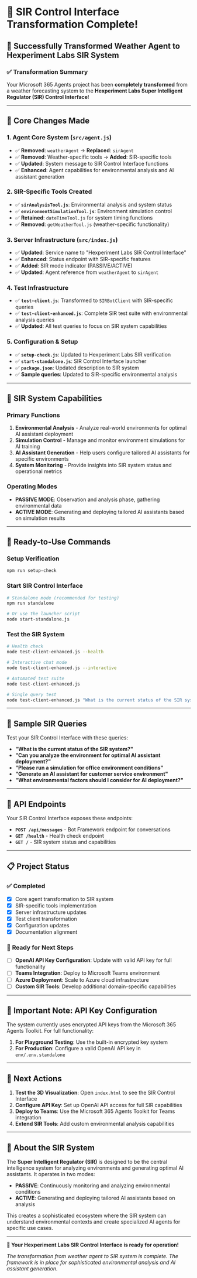 # 🔬 SIR Control Interface Transformation Complete!

## 🎉 Successfully Transformed Weather Agent to Hexperiment Labs SIR System

### ✅ **Transformation Summary**

Your Microsoft 365 Agents project has been **completely transformed** from a weather forecasting
system to the **Hexperiment Labs Super Intelligent Regulator (SIR) Control Interface**!

---

## 🔧 **Core Changes Made**

### 1. **Agent Core System** (`src/agent.js`)

- ✅ **Removed**: `weatherAgent` → **Replaced**: `sirAgent`
- ✅ **Removed**: Weather-specific tools → **Added**: SIR-specific tools
- ✅ **Updated**: System message to SIR Control Interface functions
- ✅ **Enhanced**: Agent capabilities for environmental analysis and AI assistant generation

### 2. **SIR-Specific Tools Created**

- ✅ **`sirAnalysisTool.js`**: Environmental analysis and system status
- ✅ **`environmentSimulationTool.js`**: Environment simulation control
- ✅ **Retained**: `dateTimeTool.js` for system timing functions
- ✅ **Removed**: `getWeatherTool.js` (weather-specific functionality)

### 3. **Server Infrastructure** (`src/index.js`)

- ✅ **Updated**: Service name to "Hexperiment Labs SIR Control Interface"
- ✅ **Enhanced**: Status endpoint with SIR-specific features
- ✅ **Added**: SIR mode indicator (PASSIVE/ACTIVE)
- ✅ **Updated**: Agent reference from `weatherAgent` to `sirAgent`

### 4. **Test Infrastructure**

- ✅ **`test-client.js`**: Transformed to `SIRBotClient` with SIR-specific queries
- ✅ **`test-client-enhanced.js`**: Complete SIR test suite with environmental analysis queries
- ✅ **Updated**: All test queries to focus on SIR system capabilities

### 5. **Configuration & Setup**

- ✅ **`setup-check.js`**: Updated to Hexperiment Labs SIR verification
- ✅ **`start-standalone.js`**: SIR Control Interface launcher
- ✅ **`package.json`**: Updated description to SIR system
- ✅ **Sample queries**: Updated to SIR-specific environmental analysis

---

## 🎯 **SIR System Capabilities**

### **Primary Functions**

1. **Environmental Analysis** - Analyze real-world environments for optimal AI assistant deployment
2. **Simulation Control** - Manage and monitor environment simulations for AI training
3. **AI Assistant Generation** - Help users configure tailored AI assistants for specific
   environments
4. **System Monitoring** - Provide insights into SIR system status and operational metrics

### **Operating Modes**

- **PASSIVE MODE**: Observation and analysis phase, gathering environmental data
- **ACTIVE MODE**: Generating and deploying tailored AI assistants based on simulation results

---

## 🚀 **Ready-to-Use Commands**

### **Setup Verification**

```bash
npm run setup-check
```

### **Start SIR Control Interface**

```bash
# Standalone mode (recommended for testing)
npm run standalone

# Or use the launcher script
node start-standalone.js
```

### **Test the SIR System**

```bash
# Health check
node test-client-enhanced.js --health

# Interactive chat mode
node test-client-enhanced.js --interactive

# Automated test suite
node test-client-enhanced.js

# Single query test
node test-client-enhanced.js "What is the current status of the SIR system?"
```

---

## 💬 **Sample SIR Queries**

Test your SIR Control Interface with these queries:

- **"What is the current status of the SIR system?"**
- **"Can you analyze the environment for optimal AI assistant deployment?"**
- **"Please run a simulation for office environment conditions"**
- **"Generate an AI assistant for customer service environment"**
- **"What environmental factors should I consider for AI deployment?"**

---

## 🔌 **API Endpoints**

Your SIR Control Interface exposes these endpoints:

- **`POST /api/messages`** - Bot Framework endpoint for conversations
- **`GET /health`** - Health check endpoint
- **`GET /`** - SIR system status and capabilities

---

## 📋 **Project Status**

### ✅ **Completed**

- [x] Core agent transformation to SIR system
- [x] SIR-specific tools implementation
- [x] Server infrastructure updates
- [x] Test client transformation
- [x] Configuration updates
- [x] Documentation alignment

### 🔄 **Ready for Next Steps**

- [ ] **OpenAI API Key Configuration**: Update with valid API key for full functionality
- [ ] **Teams Integration**: Deploy to Microsoft Teams environment
- [ ] **Azure Deployment**: Scale to Azure cloud infrastructure
- [ ] **Custom SIR Tools**: Develop additional domain-specific capabilities

---

## 🔑 **Important Note: API Key Configuration**

The system currently uses encrypted API keys from the Microsoft 365 Agents Toolkit. For full
functionality:

1. **For Playground Testing**: Use the built-in encrypted key system
2. **For Production**: Configure a valid OpenAI API key in `env/.env.standalone`

---

## 🎯 **Next Actions**

1. **Test the 3D Visualization**: Open `index.html` to see the SIR Control Interface
2. **Configure API Key**: Set up OpenAI API access for full SIR capabilities
3. **Deploy to Teams**: Use the Microsoft 365 Agents Toolkit for Teams integration
4. **Extend SIR Tools**: Add custom environmental analysis capabilities

---

## 🔬 **About the SIR System**

The **Super Intelligent Regulator (SIR)** is designed to be the central intelligence system for
analyzing environments and generating optimal AI assistants. It operates in two modes:

- **PASSIVE**: Continuously monitoring and analyzing environmental conditions
- **ACTIVE**: Generating and deploying tailored AI assistants based on analysis

This creates a sophisticated ecosystem where the SIR system can understand environmental contexts
and create specialized AI agents for specific use cases.

---

**🎉 Your Hexperiment Labs SIR Control Interface is ready for operation!**

_The transformation from weather agent to SIR system is complete. The framework is in place for
sophisticated environmental analysis and AI assistant generation._

